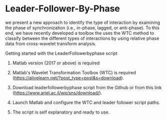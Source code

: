 # Leader-Follower-By-Phase
we present a new approach to identify the type of interaction by examining the phase of synchronization (i.e., in-phase, lagged, or anti-phase). To this end, we have recently developed a toolbox the uses the WTC method to classify between the different types of interactions by using relative phase data from cross-wavelet transform analysis. 


Getting started with the LeaderFollowerbyphase script



1) Matlab version (2017 or above) is required

2) Matlab's Wavelet Transformation Toolbox (WTC) is required (https://alivelearn.net/?post_type=post&s=download).

3) Download leaderfollowerbyphase script from the Github or from this  link (https://www.ariel.ac.il/wp/sns/download/).

4) Launch Matlab and configure the WTC and leader follower script paths.

5) The script is self explanatory and ready to use.
